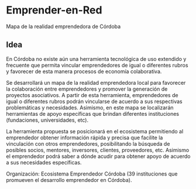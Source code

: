 Emprender-en-Red
================

Mapa de la realidad emprendedora de Córdoba

Idea
----

En Córdoba no existe aún una herramienta tecnológica de uso extendido y frecuente que permita vincular emprendedores de igual o diferentes rubros y favorecer de esta manera procesos de economía colaborativa. 

Se desarrollará un mapa de la realidad emprendedora local para favorecer la colaboración entre emprendedores y promover la generación de proyectos asociativos. A partir de esta herramienta, emprendedores de igual o diferentes rubros podrán vincularse de acuerdo a sus respectivas problemáticas y necesidades. Asimismo, en este mapa se localizarán herramientas de apoyo específicas que brindan diferentes instituciones (fundaciones, universidades, etc).

La herramienta propuesta se posicionará en el ecosistema permitiendo al emprendedor obtener información rápida y precisa que facilite la vinculación con otros emprendedores, posibilitando la búsqueda de posibles socios, mentores, inversores, clientes, proveedores, etc. Asimismo el emprendedor podrá saber a dónde acudir para obtener apoyo de acuerdo a sus necesidades específicas.

Organización: Ecosistema Emprendedor Córdoba (39 instituciones que promueven el desarrollo emprendedor en Córdoba).
